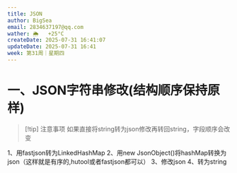 ```yaml
---
title: JSON
author: BigSea
email: 2834637197@qq.com
wather: 🌦   +25°C
createDate: 2025-07-31 16:41:07
updateDate: 2025-07-31 16:41
week: 第31周｜星期四
---
```

# 一、JSON字符串修改(结构顺序保持原样)
>[!tip] 注意事项
>如果直接将string转为json修改再转回string，字段顺序会改变

1、用fastjson转为LinkedHashMap
2、用new JsonObject()将hashMap转换为json（这样就是有序的,hutool或者fastjson都可以）
3、修改json
4、转为string
